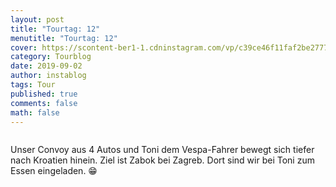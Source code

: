 ```yaml
---
layout: post
title: "Tourtag: 12"
menutitle: "Tourtag: 12"
cover: https://scontent-ber1-1.cdninstagram.com/vp/c39ce46f11faf2be2777fc87c31cfa1a/5E09F1F3/t51.2885-15/e35/67932592_526961928057543_5221949526517197150_n.jpg?_nc_ht=scontent-ber1-1.cdninstagram.com
category: Tourblog
date: 2019-09-02
author: instablog
tags: Tour
published: true
comments: false
math: false
---
```


<figure class="large" markdown="1"><p><img src="https://scontent-ber1-1.cdninstagram.com/vp/c39ce46f11faf2be2777fc87c31cfa1a/5E09F1F3/t51.2885-15/e35/67932592_526961928057543_5221949526517197150_n.jpg?_nc_ht=scontent-ber1-1.cdninstagram.com" alt=""/></p> </figure><p>Unser Convoy aus 4 Autos und Toni dem Vespa-Fahrer bewegt sich tiefer nach Kroatien hinein. Ziel ist Zabok bei Zagreb. Dort sind wir bei Toni zum Essen eingeladen. 😁</p>
